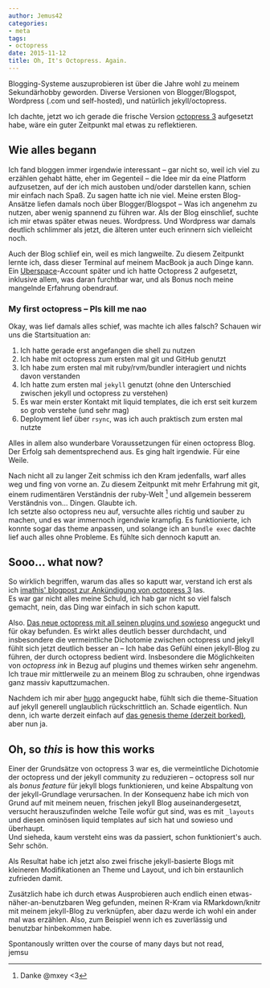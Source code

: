 ```yaml
---
author: Jemus42
categories:
- meta
tags:
- octopress
date: 2015-11-12
title: Oh, It's Octopress. Again.
---
```


Blogging-Systeme auszuprobieren ist über die Jahre wohl zu meinem Sekundärhobby geworden. Diverse Versionen von Blogger/Blogspot, Wordpress (.com und self-hosted), und natürlich jekyll/octopress.  

Ich dachte, jetzt wo ich gerade die frische Version [octopress 3](https://github.com/octopress/octopress) aufgesetzt habe, wäre ein guter Zeitpunkt mal etwas zu reflektieren.

## Wie alles begann

Ich fand bloggen immer irgendwie interessant – gar nicht so, weil ich viel zu erzählen gehabt hätte, eher im Gegenteil – die Idee mir da eine Platform aufzusetzen, auf der ich mich austoben und/oder darstellen kann, schien mir einfach nach Spaß. Zu sagen hatte ich nie viel. Meine ersten Blog-Ansätze liefen damals noch über Blogger/Blogspot – Was ich angenehm zu nutzen, aber wenig spannend zu führen war. Als der Blog einschlief, suchte ich mir etwas später etwas neues. Wordpress. Und Wordpress war damals deutlich schlimmer als jetzt, die älteren unter euch erinnern sich vielleicht noch.  

Auch der Blog schlief ein, weil es mich langweilte. Zu diesem Zeitpunkt lernte ich, dass dieser Terminal auf meinem MacBook ja auch Dinge kann. Ein [Uberspace](https://uberspace.de)-Account später und ich hatte Octopress 2 aufgesetzt, inklusive allem, was daran furchtbar war, und als Bonus noch meine mangelnde Erfahrung obendrauf.

### My first octopress – Pls kill me nao

Okay, was lief damals alles schief, was machte ich alles falsch? Schauen wir uns die Startsituation an:

1. Ich hatte gerade erst angefangen die shell zu nutzen
2. Ich habe mit octopress zum ersten mal git und GitHub genutzt
3. Ich habe zum ersten mal mit ruby/rvm/bundler interagiert und nichts davon verstanden
4. Ich hatte zum ersten mal `jekyll` genutzt (ohne den Unterschied zwischen jekyll und octopress zu verstehen)
5. Es war mein erster Kontakt mit liquid templates, die ich erst seit kurzem so grob verstehe (und sehr mag)
6. Deployment lief über `rsync`, was ich auch praktisch zum ersten mal nutzte

Alles in allem also wunderbare Voraussetzungen für einen octopress Blog. Der Erfolg sah dementsprechend aus. Es ging halt irgendwie. Für eine Weile.  

Nach nicht all zu langer Zeit schmiss ich den Kram jedenfalls, warf alles weg und fing von vorne an. Zu diesem Zeitpunkt mit mehr Erfahrung mit git, einem rudimentären Verständnis der ruby-Welt [^1] und allgemein besserem Verständnis von… Dingen. Glaubte ich.  
Ich setzte also octopress neu auf, versuchte alles richtig und sauber zu machen, und es war immernoch irgendwie krampfig. Es funktionierte, ich konnte sogar das theme anpassen, und solange ich an `bundle exec` dachte lief auch alles ohne Probleme. Es fühlte sich dennoch kaputt an.

## Sooo… what now?

So wirklich begriffen, warum das alles so kaputt war, verstand ich erst als ich [imathis' blogpost zur Ankündigung von octopress 3](http://octopress.org/2015/01/15/octopress-3.0-is-coming/) las.  
Es war gar nicht alles meine Schuld, ich hab gar nicht so viel falsch gemacht, nein, das Ding war einfach in sich schon kaputt.

Also. [Das neue octopress mit all seinen plugins und sowieso](https://github.com/octopress) angeguckt und für okay befunden. Es wirkt alles deutlich besser durchdacht, und insbesondere die vermeintliche Dichotomie zwischen octopress und jekyll fühlt sich jetzt deutlich besser an – Ich habe das Gefühl einen jekyll-Blog zu führen, der durch octopress bedient wird. Insbesondere die Möglichkeiten von *octopress ink* in Bezug auf plugins und themes wirken sehr angenehm. Ich traue mir mittlerweile zu an meinem Blog zu schrauben, ohne irgendwas ganz massiv kaputtzumachen.  

Nachdem ich mir aber [hugo](https://gohugo.io) angeguckt habe, fühlt sich die theme-Situation auf jekyll generell unglaublich rückschrittlich an. Schade eigentlich. Nun denn, ich warte derzeit einfach auf [das genesis theme (derzeit borked)](https://github.com/octopress/genesis-theme/issues/45), aber nun ja.

## Oh, so *this* is how this works

Einer der Grundsätze von octopress 3 war es, die vermeintliche Dichotomie der octopress und der jekyll community zu reduzieren – octopress soll nur als *bonus feature* für jekyll blogs funktionieren, und keine Abspaltung von der jekyll-Grundlage verursachen. In der Konsequenz habe ich mich von Grund auf mit meinem neuen, frischen jekyll Blog auseinandergesetzt, versucht herauszufinden welche Teile wofür gut sind, was es mit `_layouts` und diesen ominösen liquid templates auf sich hat und sowieso und überhaupt.  
Und sieheda, kaum versteht eins was da passiert, schon funktioniert's auch. Sehr schön.  

Als Resultat habe ich jetzt also zwei frische jekyll-basierte Blogs mit kleineren Modifikationen an Theme und Layout, und ich bin erstaunlich zufrieden damit.  

Zusätzlich habe ich durch etwas Ausprobieren auch endlich einen etwas-näher-an-benutzbaren Weg gefunden, meinen R-Kram via RMarkdown/knitr mit meinem jekyll-Blog zu verknüpfen, aber dazu werde ich wohl ein ander mal was erzählen. Also, zum Beispiel wenn ich es zuverlässig und benutzbar hinbekommen habe.

Spontanously written over the course of many days but not read,  
jemsu


[^1]: Danke @mxey <3
